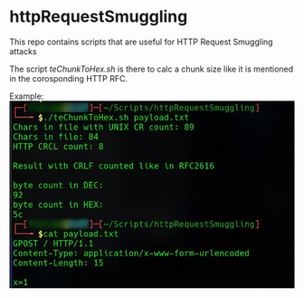 # httpRequestSmuggling
This repo contains scripts that are useful for HTTP Request Smuggling attacks

The script *teChunkToHex.sh* is there to calc a chunk size like it is mentioned in the corosponding HTTP RFC.  

Example:  
![example execution teChunkToHex.sh](/images/calcChunkSizeHTTPRequestSmuggling.png)
